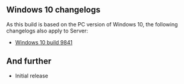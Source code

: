 ## Windows 10 changelogs
As this build is based on the PC version of Windows 10, the following changelogs also apply to Server:
- [Windows 10 build 9841](https://changewindows.org/build/9841/pc)

## And further
- Initial release